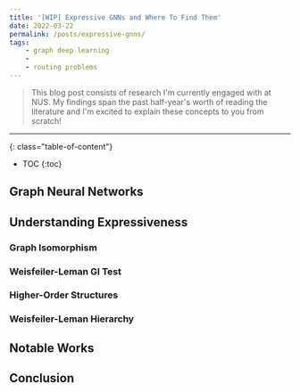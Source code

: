 ```yaml
---
title: '[WIP] Expressive GNNs and Where To Find Them'
date: 2022-03-22
permalink: /posts/expressive-gnns/
tags:
    - graph deep learning
    - 
    - routing problems
---
```


> This blog post consists of research I'm currently engaged with at NUS. My findings span the past half-year's worth of reading the literature and I'm excited to explain these concepts to you from scratch!

---

{: class="table-of-content"}
* TOC
{:toc}

## Graph Neural Networks

## Understanding Expressiveness

### Graph Isomorphism

### Weisfeiler-Leman GI Test

### Higher-Order Structures

### Weisfeiler-Leman Hierarchy

## Notable Works

## Conclusion